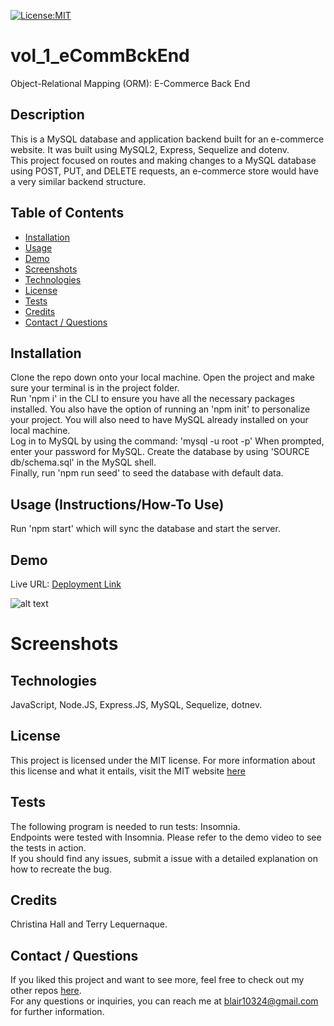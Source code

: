 [![License:MIT](https://img.shields.io/badge/License-MIT-yellow.svg)](https://opensource.org/licenses/MIT)


# vol_1_eCommBckEnd
Object-Relational Mapping (ORM): E-Commerce Back End


## Description
This is a MySQL database and application backend built for an e-commerce website. It was built using MySQL2, Express, Sequelize and dotenv.  
This project focused on routes and making changes to a MySQL database using POST, PUT, and DELETE requests, an e-commerce store would have a very similar backend structure.


## Table of Contents
- [Installation](#installation)
- [Usage](#usage)
- [Demo](#demo)
- [Screenshots](#screenshots)
- [Technologies](#technologies)
- [License](#license)
- [Tests](#tests)
- [Credits](#credits)
- [Contact / Questions](#contact--questions)

## Installation
Clone the repo down onto your local machine. Open the project and make sure your terminal is in the project folder.  
Run 'npm i' in the CLI to ensure you have all the necessary packages installed. You also have the option of running an 'npm init' to personalize your project. 
You will also need to have MySQL already installed on your local machine.  
Log in to MySQL by using the command: 'mysql -u root -p'
When prompted, enter your password for MySQL. 
Create the database by using 'SOURCE db/schema.sql' in the MySQL shell.  
Finally, run 'npm run seed' to seed the database with default data.


## Usage (Instructions/How-To Use)
Run 'npm start' which will sync the database and start the server.


## Demo
Live URL: <a href="deployed link">Deployment Link</a>

<!-- in the parentheses is just the relative path to the screenshot-->
![alt text](assets/images/screenshot.png)


# Screenshots


## Technologies
JavaScript, Node.JS, Express.JS, MySQL, Sequelize, dotnev.  


## License
This project is licensed under the MIT license. For more information about this license and what it entails, visit the MIT website <a href="https://opensource.org/licenses/MIT">here</a>


## Tests
The following program is needed to run tests: Insomnia.  
Endpoints were tested with Insomnia. Please refer to the demo video to see the tests in action.  
If you should find any issues, submit a issue with a detailed explanation on how to recreate the bug.


## Credits
Christina Hall and Terry Lequernaque. 


## Contact / Questions
  If you liked this project and want to see more, feel free to check out my other repos [here](https://github.com/blairrrrwho).  
  For any questions or inquiries, you can reach me at blair10324@gmail.com for further information.